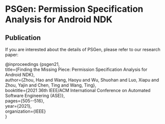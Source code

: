 # PSGen: Permission Specification Analysis for Android NDK

## Publication

If you are interested about the details of PSGen, please refer to our research paper:  

@inproceedings {psgen21,  
title={Finding the Missing Piece: Permission Specification Analysis for Android NDK},  
author={Zhou, Hao and Wang, Haoyu and Wu, Shuohan and Luo, Xiapu and Zhou, Yajin and Chen, Ting and Wang, Ting},  
booktitle={2021 36th IEEE/ACM International Conference on Automated Software Engineering (ASE)},  
pages={505--516},  
year={2021},  
organization={IEEE}  
}
